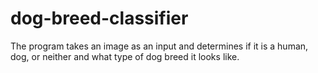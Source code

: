# dog-breed-classifier
The program takes an image as an input and determines if it is a human, dog, or neither and what type of dog breed it looks like.
